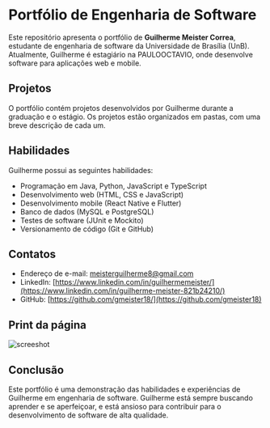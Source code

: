 # Portfólio de Engenharia de Software

Este repositório apresenta o portfólio de **Guilherme Meister Correa**, estudante de engenharia de software da Universidade de Brasília (UnB). Atualmente, Guilherme é estagiário na PAULOOCTAVIO, onde desenvolve software para aplicações web e mobile.

## Projetos

O portfólio contém projetos desenvolvidos por Guilherme durante a graduação e o estágio. Os projetos estão organizados em pastas, com uma breve descrição de cada um.

## Habilidades

Guilherme possui as seguintes habilidades:

* Programação em Java, Python, JavaScript e TypeScript
* Desenvolvimento web (HTML, CSS e JavaScript)
* Desenvolvimento mobile (React Native e Flutter)
* Banco de dados (MySQL e PostgreSQL)
* Testes de software (JUnit e Mockito)
* Versionamento de código (Git e GitHub)

## Contatos

* Endereço de e-mail: meisterguilherme8@gmail.com
* LinkedIn: [https://www.linkedin.com/in/guilhermemeister/](https://www.linkedin.com/in/guilherme-meister-821b24210/)
* GitHub: [https://github.com/gmeister18/](https://github.com/gmeister18)

## Print da página

![screeshot](print.jpg)

## Conclusão

Este portfólio é uma demonstração das habilidades e experiências de Guilherme em engenharia de software. Guilherme está sempre buscando aprender e se aperfeiçoar, e está ansioso para contribuir para o desenvolvimento de software de alta qualidade.
